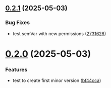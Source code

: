 ## [0.2.1](https://github.com/alexplayer15/parmesan/compare/v0.2.0...v0.2.1) (2025-05-03)


### Bug Fixes

* test semVar with new permissions ([2731628](https://github.com/alexplayer15/parmesan/commit/27316283991cd7e31caf855861f5fa7a09ce4d50))

# [0.2.0](https://github.com/alexplayer15/parmesan/compare/v0.1.0...v0.2.0) (2025-05-03)


### Features

* test to create first minor version ([bf44cca](https://github.com/alexplayer15/parmesan/commit/bf44cca9919006a3ace66f4baedd7bafd461c121))
